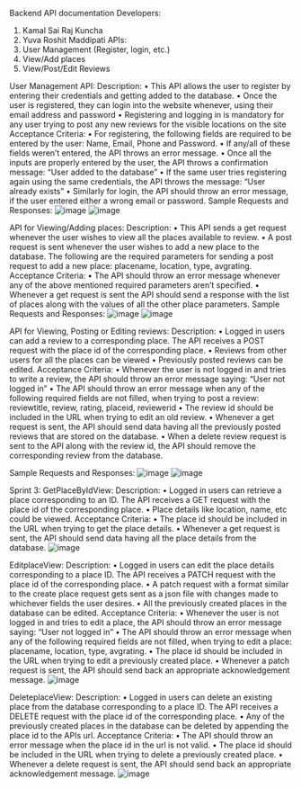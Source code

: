 Backend API documentation
Developers:
1. Kamal Sai Raj Kuncha
2. Yuva Roshit Maddipati
APIs: 
1.	User Management (Register, login, etc.)
2.	View/Add places
3.	View/Post/Edit Reviews

User Management API:
Description:
•	This API allows the user to register by entering their credentials and getting added to the database.
•	Once the user is registered, they can login into the website whenever, using their email address and password
•	Registering and logging in is mandatory for any user trying to post any new reviews for the visible locations on the site
Acceptance Criteria:
•	For registering, the following fields are required to be entered by the user: Name, Email, Phone and Password.
•	If any/all of these fields weren’t entered, the API throws an error message.
•	Once all the inputs are properly entered by the user, the API throws a confirmation message: “User added to the database”
•	If the same user tries registering again using the same credentials, the API throws the message: “User already exists”
•	Similarly for login, the API should throw an error message, if the user entered either a wrong email or password.
Sample Requests and Responses:
![image](https://user-images.githubusercontent.com/38933993/163862284-5f819808-3189-43fc-b5ba-0c8350378ad3.png)
![image](https://user-images.githubusercontent.com/38933993/163862304-33e669b8-bafc-4eda-8bc5-979d03c10cbe.png)

API for Viewing/Adding places:
Description:
•	This API sends a get request whenever the user wishes to view all the places available to review.
•	A post request is sent whenever the user wishes to add a new place to the database. The following are the required parameters for sending a post request to add a new place: placename, location, type, avgrating.
Acceptance Criteria:
•	The API should throw an error message whenever any of the above mentioned required parameters aren’t specified.
•	Whenever a get request is sent the API should send a response with the list of places along with the values of all the other place parameters.
Sample Requests and Responses:
![image](https://user-images.githubusercontent.com/38933993/163862518-ac209298-2c44-498e-896d-5fed39dad9dc.png)
![image](https://user-images.githubusercontent.com/38933993/163862535-1f949a81-c555-4e07-bf2a-a0a72ed7ae05.png)

API for Viewing, Posting or Editing reviews:
Description:
•	Logged in users can add a review to a corresponding place. The API receives a POST request with the place id of the corresponding place.
•	Reviews from other users for all the places can be viewed
•	Previously posted reviews can be edited.
Acceptance Criteria:
•	Whenever the user is not logged in and tries to write a review, the API should throw an error message saying: “User not logged in”
•	The API should throw an error message when any of the following required fields are not filled, when trying to post a review: reviewtitle, review, rating, placeid, reviewerid
•	The review id should be included in the URL when trying to edit an old review.
•	Whenever a get request is sent, the API should send data having all the previously posted reviews that are stored on the database.
•	When a delete review request is sent to the API along with the review id, the API should remove the corresponding review from the database.

Sample Requests and Responses:
![image](https://user-images.githubusercontent.com/38933993/163862699-1c2b9460-aed5-4e20-a51e-ed49d976ab17.png)
![image](https://user-images.githubusercontent.com/38933993/163862720-7275fba5-a6eb-42d9-adb0-ebe9e8073861.png)

Sprint 3:
GetPlaceByIdView:
Description:
•	Logged in users can retrieve a place corresponding to an ID. The API receives a GET request with the place id of the corresponding place.
•	Place details like location, name, etc could be viewed.
Acceptance Criteria:
•	The place id should be included in the URL when trying to get the place details.
•	Whenever a get request is sent, the API should send data having all the place details from the database.
![image](https://user-images.githubusercontent.com/38933993/163862840-17944e3b-e9a2-43c7-8a07-edca911aa14c.png)

EditplaceView:
Description:
•	Logged in users can edit the place details corresponding to a place ID. The API receives a PATCH request with the place id of the corresponding place.
•	A patch request with a format similar to the create place request gets sent as a json file with changes made to whichever fields the user desires.
•	All the previously created places in the database can be edited.
Acceptance Criteria:
•	Whenever the user is not logged in and tries to edit a place, the API should throw an error message saying: “User not logged in”
•	The API should throw an error message when any of the following required fields are not filled, when trying to edit a place: placename, location, type, avgrating.
•	The place id should be included in the URL when trying to edit a previously created place.
•	Whenever a patch request is sent, the API should send back an appropriate acknowledgement message.
![image](https://user-images.githubusercontent.com/38933993/163863186-71ca5bbf-a085-4c20-97c2-25924017ed27.png)

DeleteplaceView:
Description:
•	Logged in users can delete an existing place from the database corresponding to a place ID. The API receives a DELETE request with the place id of the corresponding place.
•	Any of the previously created places in the database can be deleted by appending the place id to the APIs url.
Acceptance Criteria:
•	The API should throw an error message when the place id in the url is not valid.
•	The place id should be included in the URL when trying to delete a previously created place.
•	Whenever a delete request is sent, the API should send back an appropriate acknowledgement message.
![image](https://user-images.githubusercontent.com/38933993/163863281-3c0901f2-c091-4fad-9b07-48b041b31c69.png)




